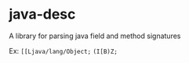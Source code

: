 # java-desc
A library for parsing java field and method signatures

Ex:
`[[Ljava/lang/Object;`
`(I[B)Z;`
